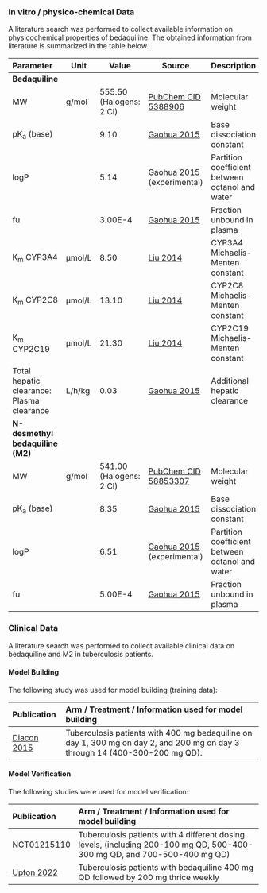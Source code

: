 ### In vitro / physico-chemical Data <a id="invitro-and-physico-chemical-data"></a>

A literature search was performed to collect available information on physicochemical properties of bedaquiline. The obtained information from literature is summarized in the table below. 

| **Parameter**   | **Unit** | **Value** | Source                                     | **Description**                                 |
| :-------------- | -------- | --------- | ------------------------------------------ | ----------------------------------------------- |
|**Bedaquiline**|
| MW              | g/mol    | 555.50 (Halogens: 2 Cl)          | [PubChem CID 5388906](#main-references)               | Molecular weight                                |
| pK<sub>a</sub> (base) |          | 9.10         | [Gaohua 2015](#main-references)         | Base dissociation constant                      |
| logP            |          | 5.14          | [Gaohua 2015](#main-references) (experimental) | Partition coefficient between octanol and water |
| fu              |         | 3.00E-4          | [Gaohua 2015](#main-references)                | Fraction unbound in plasma                      |
| K<sub>m</sub> CYP3A4    | µmol/L   | 8.50     | [Liu 2014](#main-references) |CYP3A4 Michaelis-Menten constant            |
| K<sub>m</sub> CYP2C8    | µmol/L   | 13.10     | [Liu 2014](#main-references) | CYP2C8 Michaelis-Menten constant            |
| K<sub>m</sub> CYP2C19    | µmol/L   | 21.30     | [Liu 2014](#main-references) | CYP2C19 Michaelis-Menten constant            |
| Total hepatic clearance: Plasma clearance   | L/h/kg   | 0.03     | [Gaohua 2015](#main-references) |Additional hepatic clearance          |
|**N-desmethyl bedaquiline (M2)**|
| MW              | g/mol    | 541.00 (Halogens: 2 Cl)          | [PubChem CID 58853307](#main-references)               | Molecular weight                                |
| pK<sub>a</sub> (base) |          | 8.35         | [Gaohua 2015](#main-references)         | Base dissociation constant                      |
| logP            |          | 6.51          | [Gaohua 2015](#main-references) (experimental) | Partition coefficient between octanol and water |
| fu              |         | 5.00E-4          | [Gaohua 2015](#main-references)                | Fraction unbound in plasma                      |

### Clinical Data  <a id="clinical-data"></a>

A literature search was performed to collect available clinical data on bedaquiline and M2 in tuberculosis patients.

#### Model Building <a id="model-building"></a>

The following study was used for model building (training data):

| Publication                 | Arm / Treatment / Information used for model building |
| :-------------------------- | :---------------------------------------------------- |
| [Diacon  2015](#main-references) | Tuberculosis patients with 400 mg bedaquiline on day 1, 300 mg on day 2, and 200 mg on day 3 through 14 (400-300-200 mg QD).           |

#### Model Verification <a id="model-verification"></a>

The following studies were used for model verification:

| Publication                 | Arm / Treatment / Information used for model building |
| :-------------------------- | :---------------------------------------------------- |
| NCT01215110  | Tuberculosis patients with 4 different dosing levels, (including 200-100 mg QD, 500-400-300 mg QD, and 700-500-400 mg QD)          |
| [Upton 2022](#main-references)                         | Tuberculosis patients with bedaquiline 400 mg QD  followed by 200 mg thrice weekly                                                  |

